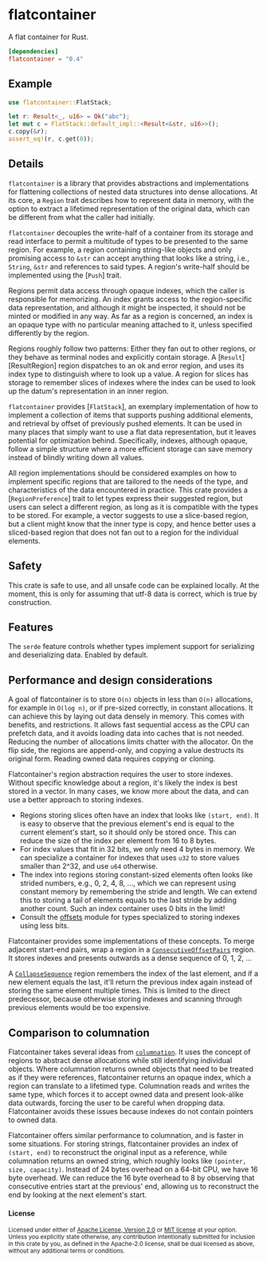 flatcontainer
=======

A flat container for Rust.

```toml
[dependencies]
flatcontainer = "0.4"
```

## Example

```rust
use flatcontainer::FlatStack;

let r: Result<_, u16> = Ok("abc");
let mut c = FlatStack::default_impl::<Result<&str, u16>>();
c.copy(&r);
assert_eq!(r, c.get(0));
```

## Details

`flatcontainer` is a library that provides abstractions and implementations for
flattening collections of nested data structures into dense allocations. At its
core, a `Region` trait describes how to represent data in memory, with the option
to extract a lifetimed representation of the original data, which can be different
from what the caller had initially.

`flatcontainer` decouples the write-half of a container from its storage and read
interface to permit a multitude of types to be presented to the same region. For
example, a region containing string-like objects and only promising access to
`&str` can accept anything that looks like a string, i.e., `String`, `&str` and
references to said types. A region's write-half should be implemented using the
[`Push`] trait.

Regions permit data access through opaque indexes, which the caller is responsible
for memorizing. An index grants access to the region-specific data representation,
and although it might be inspected, it should not be minted or modified in any
way. As far as a region is concerned, an index is an opaque type with no particular
meaning attached to it, unless specified differently by the region.

Regions roughly follow two patterns: Either they fan out to other regions, or they
behave as terminal nodes and explicitly contain storage. A [`Result`][ResultRegion] region
dispatches to an ok and error region, and uses its index type to distinguish where
to look up a value. A region for slices has storage to remember slices of indexes
where the index can be used to look up the datum's representation in an inner
region.

`flatcontainer` provides [`FlatStack`], an exemplary implementation of how to
implement a collection of items that supports pushing additional elements,
and retrieval by offset of previously pushed elements. It can be used in many
places that simply want to use a flat data representation, but it leaves potential
for optimization behind. Specifically, indexes, although opaque, follow a
simple structure where a more efficient storage can save memory instead of blindly
writing down all values.

All region implementations should be considered examples on how to implement specific
regions that are tailored to the needs of the type, and characteristics of the data
encountered in practice. This crate provides a [`RegionPreference`] trait to let types
express their suggested region, but users can select a different region, as long as
it is compatible with the types to be stored. For example, a vector suggests to use
a slice-based region, but a client might know that the inner type is copy, and hence
better uses a sliced-based region that does not fan out to a region for the individual
elements.

## Safety

This crate is safe to use, and all unsafe code can be explained locally.
At the moment, this is only for assuming that utf-8 data is correct, which is true by
construction.

## Features

The `serde` feature controls whether types implement support for serializing and deserializing
data. Enabled by default.

## Performance and design considerations

A goal of flatcontainer is to store `O(n)` objects in less than `O(n)` allocations,
for example in `O(log n)`, or if pre-sized correctly, in constant allocations. It
can achieve this by laying out data densely in memory. This comes with benefits, and
restrictions. It allows fast sequential access as the CPU can prefetch data, and it
avoids loading data into caches that is not needed. Reducing the number of allocations
limits chatter with the allocator. On the flip side, the regions are append-only, and
copying a value destructs its original form. Reading owned data requires copying or
cloning.

Flatcontainer's region abstraction requires the user to store indexes. Without specific
knowledge about a region, it's likely the index is best stored in a vector. In many cases,
we know more about the data, and can use a better approach to storing indexes.

* Regions storing slices often have an index that looks like `(start, end)`. It is easy
  to observe that the previous element's end is equal to the current element's start,
  so it should only be stored once. This can reduce the size of the index per element from
  16 to 8 bytes.
* For index values that fit in 32 bits, we only need 4 bytes in memory. We can specialize
  a container for indexes that uses `u32` to store values smaller than 2^32, and use `u64`
  otherwise.
* The index into regions storing constant-sized elements often looks like strided numbers,
  e.g., 0, 2, 4, 8, ..., which we can represent using constant memory by remembering the
  stride and length. We can extend this to storing a tail of elements equals to the last
  stride by adding another count. Such an index container uses 0 bits in the limit!
* Consult the [offsets] module for types specialized to storing indexes using less bits.

Flatcontainer provides some implementations of these concepts. To merge adjacent start-end
pairs, wrap a region in a [`ConsecutiveOffsetPairs`] region. It stores indexes and presents
outwards as a dense sequence of 0, 1, 2, ...

A [`CollapseSequence`] region remembers the index of the last element, and if a new element
equals the last, it'll return the previous index again instead of storing the same element
multiple times. This is limited to the direct predecessor, because otherwise storing
indexes and scanning through previous elements would be too expensive.

[offsets]: impls::offsets
[`ConsecutiveOffsetPairs`]: impls::deduplicate::ConsecutiveOffsetPairs
[`CollapseSequence`]: impls::deduplicate::CollapseSequence

## Comparison to columnation

Flatcontainer takes several ideas from [`columnation`](https://github.com/frankmcsherry/columnation).
It uses the concept of regions to abstract dense allocations while still identifying
individual objects. Where columnation returns owned objects that need to be treated as
if they were references, flatcontainer returns an opaque index, which a region can
translate to a lifetimed type. Columnation reads and writes the same type, which forces
it to accept owned data and present look-alike data outwards, forcing the user to be
careful when dropping data. Flatcontainer avoids these issues because indexes do not
contain pointers to owned data.

Flatcontainer offers similar performance to columnation, and is faster in some
situations. For storing strings, flatcontainer provides an index of `(start, end)`
to reconstruct the original input as a reference, while columnation returns an
owned string, which roughly looks like `(pointer, size, capacity)`. Instead of 24 bytes
overhead on a 64-bit CPU, we have 16 byte overhead. We can reduce the 16 byte overhead
to 8 by observing that consecutive entries start at the previous' end, allowing us to
reconstruct the end by looking at the next element's start.

#### License

<sup>
Licensed under either of <a href="LICENSE-APACHE">Apache License, Version
2.0</a> or <a href="LICENSE-MIT">MIT license</a> at your option.
</sup>

<br>

<sub>
Unless you explicitly state otherwise, any contribution intentionally submitted
for inclusion in this crate by you, as defined in the Apache-2.0 license, shall
be dual licensed as above, without any additional terms or conditions.
</sub>
